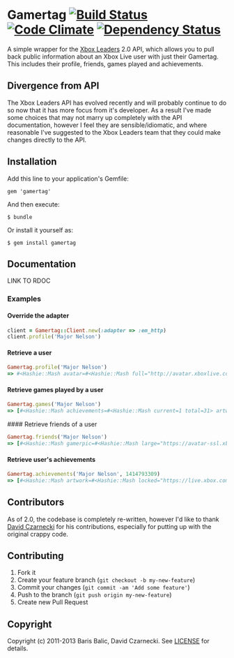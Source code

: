 # Gamertag [![Build Status](https://travis-ci.org/barisbalic/gamertag.png)](https://travis-ci.org/barisbalic/gamertag) [![Code Climate](https://codeclimate.com/github/barisbalic/gamertag.png)](https://codeclimate.com/github/barisbalic/gamertag) [![Dependency Status](https://gemnasium.com/barisbalic/gamertag.png)](https://gemnasium.com/barisbalic/gamertag)

A simple wrapper for the [Xbox Leaders](https://www.xboxleaders.com/) 2.0 API, which allows you to pull back public information about an Xbox Live user with just their Gamertag.  This includes their profile, friends, games played and achievements.

## Divergence from API

The Xbox Leaders API has evolved recently and will probably continue to do so now that it has more focus from it's developer.  As a result I've made some choices that may not marry up completely with the API documentation, however I feel they are sensible/idiomatic, and where reasonable I've suggested to the Xbox Leaders team that they could make changes directly to the API.


## Installation

Add this line to your application's Gemfile:

    gem 'gamertag'

And then execute:

    $ bundle

Or install it yourself as:

    $ gem install gamertag


## Documentation

LINK TO RDOC

### Examples

#### Override the adapter

```ruby
client = Gamertag::Client.new(:adapter => :em_http)
client.profile('Major Nelson')
```

#### Retrieve a user

```ruby
Gamertag.profile('Major Nelson')
=> #<Hashie::Mash avatar=#<Hashie::Mash full="http://avatar.xboxlive.com/avatar/Major Nelson/avatar-body.png" large="http://avatar.xboxlive.com/avatar/Major Nelson/avatarpic-l.png" small="http://avatar.xboxlive.com/avatar/Major Nelson/avatarpic-s.png"> badges=#<Hashie::Mash kinect_launch_team=true nxe_launch_team=true xbox_launch_team=true> biography="" freshness="new" gamerscore=63937 gamertag="Major Nelson" location="" motto="" name="" online=false presence="Last seen 1 minute ago playing Xbox.com" recent_activity=[#<Hashie::Mash achievements=#<Hashie::Mash current=36 total=69> artwork=#<Hashie::Mash large="http://download.xbox.com/content/images/66acd000-77fe-1000-9115-d8025454087c/1033/boxartlg.jpg" small="http://download.xbox.com/content/images/66acd000-77fe-1000-9115-d8025454087c/1033/boxartsm.jpg"> gamerscore=#<Hashie::Mash current=770 total=1625> id=1414793340 is_app=false last_played="1372305965" progress=52.2 title="Borderlands 2">, #<Hashie::Mash achievements=#<Hashie::Mash current=43 total=76> artwork=#<Hashie::Mash large="http://download.xbox.com/content/images/66acd000-77fe-1000-9115-d8024d530919/1033/boxartlg.jpg" small="http://download.xbox.com/content/images/66acd000-77fe-1000-9115-d8024d530919/1033/boxartsm.jpg"> gamerscore=#<Hashie::Mash current=825 total=1750> id=1297287449 is_app=false last_played="1372216446" progress=56.6 title="Halo 4">, #<Hashie::Mash achievements=#<Hashie::Mash current=28 total=63> artwork=#<Hashie::Mash large="http://download.xbox.com/content/images/66acd000-77fe-1000-9115-d80245410950/1033/boxartlg.jpg" small="http://download.xbox.com/content/images/66acd000-77fe-1000-9115-d80245410950/1033/boxartsm.jpg"> gamerscore=#<Hashie::Mash current=680 total=1600> id=1161890128 is_app=false last_played="1372131482" progress=44.4 title="Battlefield 3">, #<Hashie::Mash achievements=#<Hashie::Mash current=0 total=0> artwork=#<Hashie::Mash large="http://download.xbox.com/content/images/66acd000-77fe-1000-9115-d8025848085b/1033/boxartlg.jpg" small="http://download.xbox.com/content/images/66acd000-77fe-1000-9115-d8025848085b/1033/boxartsm.jpg"> gamerscore=#<Hashie::Mash current=0 total=0> id=1481115739 is_app=true last_played="1371965964" progress=0 title="Xbox Music and Video">, #<Hashie::Mash achievements=#<Hashie::Mash current=0 total=0> artwork=#<Hashie::Mash large="http://download.xbox.com/content/images/66acd000-77fe-1000-9115-d8024d530a1b/1033/boxartlg.jpg" small="http://download.xbox.com/content/images/66acd000-77fe-1000-9115-d8024d530a1b/1033/boxartsm.jpg"> gamerscore=#<Hashie::Mash current=0 total=0> id=1297287707 is_app=true last_played="1371335033" progress=0 title="Live Event Player">] reputation=20 tier="gold">
```

#### Retrieve games played by a user

```ruby
Gamertag.games('Major Nelson')
=> [#<Hashie::Mash achievements=#<Hashie::Mash current=1 total=31> artwork=#<Hashie::Mash large="http://download.xbox.com/content/images/66acd000-77fe-1000-9115-d802415607d3/1033/boxartlg.jpg" small="http://download.xbox.com/content/images/66acd000-77fe-1000-9115-d802415607d3/1033/boxartsm.jpg"> gamerscore=#<Hashie::Mash current=5 total=1000> id=1096157139 is_app=false last_played="1132028299" progress=3.2 title="Gun">, …]
```

#### Retrieve friends of a user

```ruby
Gamertag.friends('Major Nelson')
=> [#<Hashie::Mash gamerpic=#<Hashie::Mash large="https://avatar-ssl.xboxlive.com/avatar/allad1nsane/avatarpic-s.png" small="https://avatar-ssl.xboxlive.com/avatar/allad1nsane/avatarpic-l.png"> gamerscore=21080 gamertag="allad1nsane" last_seen="1371973384" online=false status="Last seen 6/23/2013 playing Max Payne 3">, …]
```

#### Retrieve user's achievements

```ruby
Gamertag.achievements('Major Nelson', 1414793309)
=> [#<Hashie::Mash artwork=#<Hashie::Mash locked="https://live.xbox.com/tiles/4g/ym/0zc8P2NhbC9GWxoEGlxTWTVkL2FjaC8wL2EyAAAAAVBQUPyJDP4=.jpg" unlocked=""> description="Kill 20 enemies by knocking them off Columbia." gamerscore=25 id=36 secret=false title="Bon Voyage" unlock_date="1368255380" unlocked=true>, …]
```


## Contributors

As of 2.0, the codebase is completely re-written, however I'd like to thank [David Czarnecki](https://github.com/czarneckid) for his contributions, especially for putting up with the original crappy code.

## Contributing

1. Fork it
2. Create your feature branch (`git checkout -b my-new-feature`)
3. Commit your changes (`git commit -am 'Add some feature'`)
4. Push to the branch (`git push origin my-new-feature`)
5. Create new Pull Request

## Copyright

Copyright (c) 2011-2013 Baris Balic, David Czarnecki.
See [LICENSE][] for details.

[license]: LICENSE.md